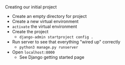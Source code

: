 Creating our initial project
- Create an empty directory for project
- Create a new virtual environment
- `activate` the virtual environment
- Create the project
	- `django-admin startproject config .`
- Run server to see that everything "wired up" correctly
	- `python3 manage.py runserver`
- Open `localhost:8000`
	- See Django getting started page
